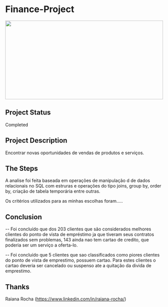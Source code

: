 # Finance-Project
 
<img src="https://cdn.corporatefinanceinstitute.com/assets/finance-definition.jpg"  width="500" height="250">

## Project Status

Completed

## Project Description

Encontrar novas oportunidades de vendas de produtos e serviços.

## The Steps

A analise foi feita baseada em operações de manipulação d de dados relacionais no SQL com estruras e operações do tipo joins, group by, order by, criação de tabela temporária entre outras.

Os critérios utilizados para as minhas escolhas foram.....

## Conclusion

-- Foi concluído que dos 203 clientes que são considerados melhores clientes do ponto de vista de empréstimo ja que tiveram seus contratos finalizados sem problemas, 143 ainda nao tem cartao de credito, que poderia ser um serviço a oferta-lo.

-- Foi concluído que 5 clientes que sao classificados como piores clientes do ponto de vista de emprestimo, possuem cartao. Para estes clientes o cartao deveria ser cancelado ou suspenso ate a quitação da divida de emprestimo.


## Thanks
Raiana Rocha (https://www.linkedin.com/in/raiana-rocha/)



